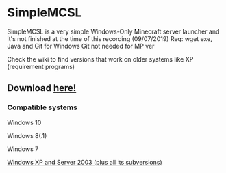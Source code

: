 # SimpleMCSL
SimpleMCSL is a very simple Windows-Only Minecraft server launcher and it's not finished at the time of this recording (09/07/2019)
Req:
wget exe, Java and Git for Windows 
Git not needed for MP ver

Check the wiki to find versions that work on older systems like XP (requirement programs)
## Download [here!](https://github.com/NoNameForGithub/SimpleMCSL/releases/)
### Compatible systems
Windows 10

Windows 8(.1)

Windows 7

[Windows XP and Server 2003 (plus all its subversions)](https://github.com/NoNameForGithub/SimpleMCSL/wiki/Older-system-compatibility)

